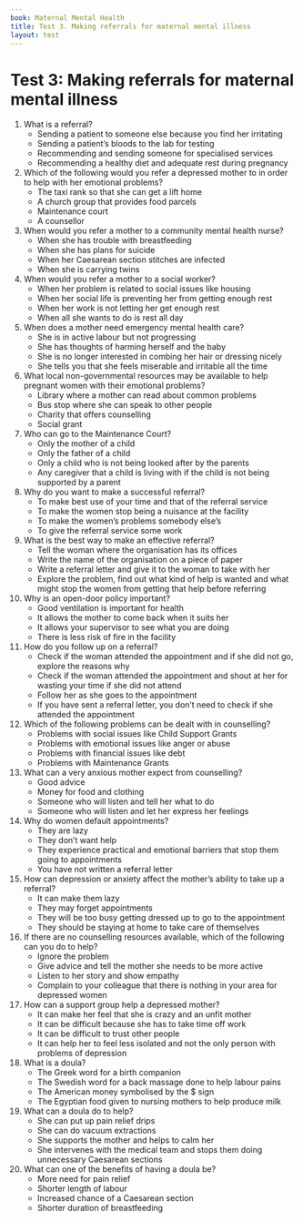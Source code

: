 ```yaml
---
book: Maternal Mental Health
title: Test 3. Making referrals for maternal mental illness
layout: test
---
```


# Test 3: Making referrals for maternal mental illness
 
1.	What is a referral?
	-	Sending a patient to someone else because you find her irritating
	-	Sending a patient’s bloods to the lab for testing
	+	Recommending and sending someone for specialised services
	-	Recommending a healthy diet and adequate rest during pregnancy
2.	Which of the following would you refer a depressed mother to in order to help with her emotional problems?
	-	The taxi rank so that she can get a lift home
	-	A church group that provides food parcels
	-	Maintenance court 
	+	A counsellor
3.	When would you refer a mother to a community mental health nurse?
	-	When she has trouble with breastfeeding
	+	When she has plans for suicide
	-	When her Caesarean section stitches are infected
	-	When she is carrying twins
4.	When would you refer a mother to a social worker?
	+	When her problem is related to social issues like housing
	-	When her social life is preventing her from getting enough rest
	-	When her work is not letting her get enough rest
	-	When all she wants to do is rest all day
5.	When does a mother need emergency mental health care?
	-	She is in active labour but not progressing
	+	She has thoughts of harming herself and the baby
	-	She is no longer interested in combing her hair or dressing nicely
	-	She tells you that she feels miserable and irritable all the time
6.	What local non-governmental resources may be available to help pregnant women with their emotional problems? 
	-	Library where a mother can read about common problems
	-	Bus stop where she can speak to other people
	+	Charity that offers counselling
	-	Social grant
7.	Who can go to the Maintenance Court?
	-	Only the mother of a child
	-	Only the father of a child
	-	Only a child who is not being looked after by the parents
	+	Any caregiver that a child is living with if the child is not being supported by a parent
8.	Why do you want to make a successful referral? 
	+	To make best use of your time and that of the referral service
	-	To make the women stop being a nuisance at the facility
	-	To make the women’s problems somebody else’s
	-	To give the referral service some work
9.	What is the best way to make an effective referral?
	-	Tell the woman where the organisation has its offices
	-	Write the name of the organisation on a piece of paper
	-	Write a referral letter and give it to the woman to take with her
	+	Explore the problem, find out what kind of help is wanted and what might stop the women from getting that help before referring
10.	Why is an open-door policy important?
	-	Good ventilation is important for health
	+	It allows the mother to come back when it suits her
	-	It allows your supervisor to see what you are doing
	-	There is less risk of fire in the facility
11.	How do you follow up on a referral?
	+	Check if the woman attended the appointment  and if she did not go, explore the reasons why
	-	Check if the woman attended the appointment and shout at her for wasting your time if she did not attend
	-	Follow her as she goes to the appointment
	-	If you have sent a referral letter, you don’t need to check if she attended the appointment 
12.	Which of the following problems can be dealt with in counselling?
	-	Problems with social issues like Child Support Grants 
	+	Problems with emotional issues like anger or abuse
	-	Problems with financial issues like debt
	-	Problems with Maintenance Grants 
13.	What can a very anxious mother expect from counselling?
	-	Good advice
	-	Money for food and clothing
	-	Someone who will listen and tell her what to do
	+	Someone who will listen and let her express her feelings 
14.	Why do women default appointments?
	-	They are lazy
	-	They don’t want help
	+	They experience practical and emotional barriers that stop them going to appointments
	-	You have not written a referral letter
15.	How can depression or anxiety affect the mother’s ability to take up a referral?
	-	It can make them lazy
	+	They may forget appointments
	-	They will be too busy getting dressed up to go to the appointment
	-	They should be staying at home to take care of themselves
16.	If there are no counselling resources available, which of the following can you do to help?
	-	Ignore the problem
	-	Give advice and tell the mother she needs to be more active
	+	Listen to her story and show empathy
	-	Complain to your colleague that there is nothing in your area for depressed women 
17.	How can a support group help a depressed mother?
	-	It can make her feel that she is crazy and an unfit mother
	-	It can be difficult because she has to take time off work
	-	It can be difficult to trust other people
	+	It can help her to feel less isolated and not the only person with problems of depression
18.	What is a doula?
	+	The Greek word for a birth companion
	-	The Swedish word for a back massage done to help labour pains
	-	The American money symbolised by the $ sign
	-	The Egyptian food given to nursing mothers to help produce milk 
19.	What can a doula do to help?
	-	She can put up pain relief drips
	-	She can do vacuum extractions
	+	She supports the mother and helps to calm her
	-	She intervenes with the medical team and stops them doing unnecessary Caesarean sections
20.	What can one of the benefits of having a doula be?
	-	More need for pain relief
	+	Shorter length of labour
	-	Increased chance of a Caesarean section
	-	Shorter duration of breastfeeding
